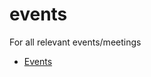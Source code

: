 # events
For all relevant events/meetings 
- [Events](https://github.com/cyberFund/events/projects/1)
